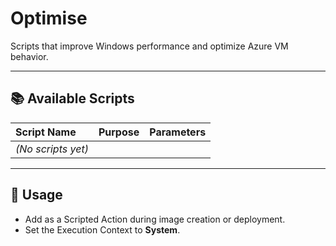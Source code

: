 # Optimise

Scripts that improve Windows performance and optimize Azure VM behavior.

---

## 📚 Available Scripts

| Script Name | Purpose | Parameters |
|:------------|:--------|:-----------|
| _(No scripts yet)_ | | |

---

## 🚀 Usage

- Add as a Scripted Action during image creation or deployment.
- Set the Execution Context to **System**.
